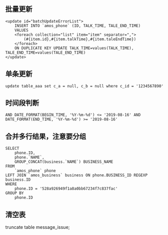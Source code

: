 ## 批量更新
```
<update id="batchUpdateErrorList">
    INSERT INTO `amos_phone` (ID, TALK_TIME, TALE_END_TIME)
    VALUES
    <foreach collection="list" item="item" separator=",">
        (#{item.id},#{item.talkTime},#{item.taleEndTime})
    </foreach>
    ON DUPLICATE KEY UPDATE TALK_TIME=values(TALK_TIME), TALE_END_TIME=values(TALE_END_TIME)
</update>
```

## 单条更新
`update table_aaa set c_a = null, c_b = null where c_id = '1234567890'`

## 时间段判断
`AND DATE_FORMAT(BEGIN_TIME, '%Y-%m-%d') <= '2019-08-16' AND DATE_FORMAT(END_TIME, '%Y-%m-%d') >= '2019-08-16'`

## 合并多行结果，注意要分组
```
SELECT
	phone.ID,
	phone.`NAME`,
	GROUP_CONCAT(business.`NAME`) BUSINESS_NAME
FROM
	`amos_phone` phone
LEFT JOIN `amos_business` business ON phone.BUSINESS_ID REGEXP business.ID
WHERE
	phone.ID = '528a926949f1a8a0bb67234f7c837fac'
GROUP BY
	phone.ID
```

## 清空表
truncate table message_issue;
